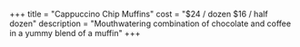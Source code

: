 +++
title = "Cappuccino Chip Muffins"
cost = "$24 / dozen $16 / half dozen"
description = "Mouthwatering combination of chocolate and coffee in a yummy blend of a muffin"
+++
